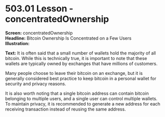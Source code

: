 # 503.01 Lesson - concentratedOwnership

**Screen:** concentratedOwnership\
**Headline:** Bitcoin Ownership Is Concentrated on a Few Users\
**Illustration:**

**Text:** It is often said that a small number of wallets hold the majority of all bitcoin. While this is technically true, it is important to note that these wallets are typically owned by exchanges that have millions of customers.&#x20;

Many people choose to leave their bitcoin on an exchange, but it is generally considered best practice to keep bitcoin in a personal wallet for security and privacy reasons.&#x20;

It is also worth noting that a single bitcoin address can contain bitcoin belonging to multiple users, and a single user can control multiple wallets. To maintain privacy, it is recommended to generate a new address for each receiving transaction instead of reusing the same address.
